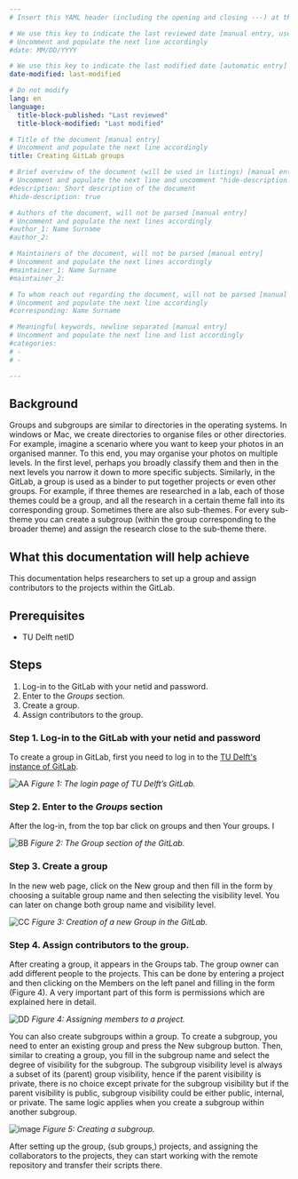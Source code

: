 ```yaml
---
# Insert this YAML header (including the opening and closing ---) at the beginning of the document and fill it out accordingly

# We use this key to indicate the last reviewed date [manual entry, use MM/DD/YYYY]
# Uncomment and populate the next line accordingly
#date: MM/DD/YYYY

# We use this key to indicate the last modified date [automatic entry]
date-modified: last-modified

# Do not modify
lang: en
language: 
  title-block-published: "Last reviewed"
  title-block-modified: "Last modified"

# Title of the document [manual entry]
# Uncomment and populate the next line accordingly
title: Creating GitLab groups

# Brief overview of the document (will be used in listings) [manual entry]
# Uncomment and populate the next line and uncomment "hide-description: true".
#description: Short description of the document
#hide-description: true

# Authors of the document, will not be parsed [manual entry]
# Uncomment and populate the next lines accordingly
#author_1: Name Surname
#author_2:

# Maintainers of the document, will not be parsed [manual entry]
# Uncomment and populate the next lines accordingly
#maintainer_1: Name Surname
#maintainer_2:

# To whom reach out regarding the document, will not be parsed [manual entry]
# Uncomment and populate the next line accordingly
#corresponding: Name Surname

# Meaningful keywords, newline separated [manual entry]
# Uncomment and populate the next line and list accordingly
#categories: 
# - 
# - 

---
```


## Background
Groups and subgroups are similar to directories in the operating systems. In windows or Mac, we create directories to organise files or other directories. For example, imagine a scenario where you want to keep your photos in an organised manner. To this end, you may organise your photos on multiple levels. In the first level, perhaps you broadly classify them and then in the next levels you narrow it down to more specific subjects. Similarly, in the GitLab, a group is used as a binder to put together projects or even other groups. For example, if three themes are researched in a lab, each of those themes could be a group, and all the research in a certain theme fall into its corresponding group. Sometimes there are also sub-themes. For every sub-theme you can create a subgroup (within the group corresponding to the broader theme) and assign the research close to the sub-theme there. 


## What this documentation will help achieve
This documentation helps researchers to set up a group and assign contributors to the projects within the GitLab. 


## Prerequisites
* TU Delft netID


## Steps
1. Log-in to the GitLab with your netid and password.
2. Enter to the _Groups_ section.
3. Create a group.
4. Assign contributors to the group.


### Step 1. Log-in to the GitLab with your netid and password
To create a group in GitLab, first you need to log in to the [TU Delft's instance of GitLab](https://gitlab.tudelft.nl/). 

![AA](https://user-images.githubusercontent.com/70349945/125589301-b69555cd-2e96-455c-b129-4ba155d44685.png)
*Figure 1: The login page of TU Delft’s GitLab.*


### Step 2. Enter to the _Groups_ section
After the log-in, from the top bar click on groups and then Your groups. I

![BB](https://user-images.githubusercontent.com/70349945/125589314-e173ad4c-f607-4ff5-8886-d2a80cd6eecb.png)
*Figure 2: The Group section of the GitLab.* 

### Step 3. Create a group
In the new web page, click on the New group and then fill in the form by choosing a suitable group name and then selecting the visibility level. You can later on change both group name and visibility level.  

![CC](https://user-images.githubusercontent.com/70349945/125589330-26e7788a-fdf8-4b99-a1d8-00e3e4f0344e.png)
*Figure 3: Creation of a new Group in the GitLab.* 


### Step 4. Assign contributors to the group.
After creating a group, it appears in the Groups tab. The group owner can add different people to the projects. This can be done by entering a project and then clicking on the Members on the left panel and filling in the form (Figure 4). A very important part of this form is permissions which are explained here in detail. 

![DD](https://user-images.githubusercontent.com/70349945/125589349-c1e84563-4578-421c-8535-f16cd7732825.png)
*Figure 4: Assigning members to a project.*


You can also create subgroups within a group. To create a subgroup, you need to enter an existing group and press the New subgroup button. Then, similar to creating a group, you fill in the subgroup name and select the degree of visibility for the subgroup. The subgroup visibility level is always a subset of its (parent) group visibility, hence if the parent visibility is private, there is no choice except private for the subgroup visibility but if the parent visibility is public, subgroup visibility could be either public, internal, or private. The same logic applies when you create a subgroup within another subgroup. 

![image](https://user-images.githubusercontent.com/70349945/125596041-94a273ab-8685-4231-bbdf-1bbc42580acc.png)
*Figure 5: Creating a subgroup.*


After setting up the group, (sub groups,) projects, and assigning the collaborators to the projects, they can start working with the remote repository and transfer their scripts there. 
